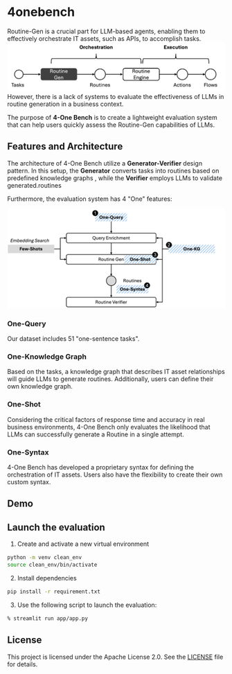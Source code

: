 # 4onebench
Routine-Gen is a crucial part for LLM-based agents, enabling them to effectively orchestrate IT assets, such as APIs, to accomplish tasks. 
![Flow of LLMs-based Agent](arch-1.png)
However, there is a lack of systems to evaluate the effectiveness of LLMs in routine generation in a business context. 

The purpose of **4-One Bench** is to create a lightweight evaluation system that can help users quickly assess the Routine-Gen capabilities of LLMs. 

## Features and Architecture
The architecture of 4-One Bench utilize a **Generator-Verifier** design pattern. In this setup, the **Generator** converts tasks into routines based on predefined knowledge graphs , while the **Verifier** employs LLMs to validate generated.routines  

Furthermore, the evaluation system has 4 "One" features:

![Flow of LLMs-based Agent](arch-2.png)

### One-Query
Our dataset includes 51 "one-sentence tasks". 

### One-Knowledge Graph
Based on the tasks, a knowledge graph that describes IT asset relationships will guide LLMs to generate routines. Additionally, users can define their own knowledge graph.

### One-Shot
Considering the critical factors of response time and accuracy in real business environments, 4-One Bench only evaluates the likelihood that LLMs can successfully generate a Routine in a single attempt.

### One-Syntax
4-One Bench has developed a proprietary syntax for defining the orchestration of IT assets. Users also have the flexibility to create their own custom syntax.

## Demo
## Launch the evaluation
1. Create and activate a new virtual environment 
```bash
python -m venv clean_env
source clean_env/bin/activate
```

2. Install dependencies
```bash
pip install -r requirement.txt
```

3. Use the following script to launch the evaluation:

```bash
% streamlit run app/app.py
```

## License

This project is licensed under the Apache License 2.0. See the [LICENSE](./LICENSE) file for details.
